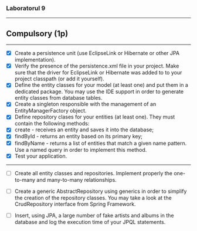 ### Laboratorul 9

-----------------------

## Compulsory (1p)

------------------------

- [x] Create a persistence unit (use EclipseLink or Hibernate or other JPA implementation).
- [x] Verify the presence of the persistence.xml file in your project. Make sure that the driver for EclipseLink or Hibernate was added to to your project classpath (or add it yourself).
- [x] Define the entity classes for your model (at least one) and put them in a dedicated package. You may use the IDE support in order to generate entity classes from database tables.
- [x] Create a singleton responsible with the management of an EntityManagerFactory object.
- [x] Define repository clases for your entities (at least one). They must contain the following methods:
- [x] create - receives an entity and saves it into the database;
- [x] findById - returns an entity based on its primary key;
- [x] findByName - returns a list of entities that match a given name pattern. Use a named query in order to implement this method.
- [x] Test your application.
----------------------

- [ ] Create all entity classes and repositories. Implement properly the one-to-many and many-to-many relationships.
- [ ] Create a generic AbstractRepository using generics in order to simplify the creation of the repository classes. You may take a look at the CrudRepository interface from Spring Framework.
- [ ] Insert, using JPA, a large number of fake artists and albums in the database and log the execution time of your JPQL statements.

